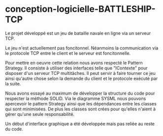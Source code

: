 # conception-logicielle-BATTLESHIP-TCP

Le projet développé est un jeu de bataille navale en ligne via un serveur TCP.

Le jeu n'est actuellement pas foncitonnel. Néanmoins la communication via le protocole TCP entre le client et le serveur est foncitonnelle.

Pour mettre en oeuvre cette relation nous avons respecté le Pattern Strategy. Il consiste à utiliser des interfaces telle que "IContexte" pour disposer d'un serveur TCP multitâches. Il peut servir à faire tourner ce jeu ainsi qu'autre chose selon la demande du client et le protocole exécuté par la suite.

Nous avons essayé au maximum de développer la structure du code pour respecter la méthode SOLID. Via le diagramme SYSML nous pouvons apercevoir le pattern Strategy ainsi que les dépendances entre les classes qui sont minimisées. De plus les classes sont crées pour qu'elles n'aient à gérer qu'une seule responsabilité.

Un début d'interface graphique a été développée mais pas reliée au reste du code.
